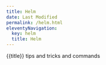 ```yaml
---
title: Helm
date: Last Modified 
permalink: /helm.html
eleventyNavigation:
  key: helm
  title: Helm
---
```

{{title}} tips and tricks and commands

